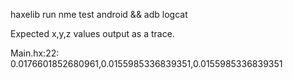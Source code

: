 haxelib run nme test android && adb logcat

Expected x,y,z values output as a trace.

Main.hx:22: 0.0176601852680961,0.0155985336839351,0.0155985336839351